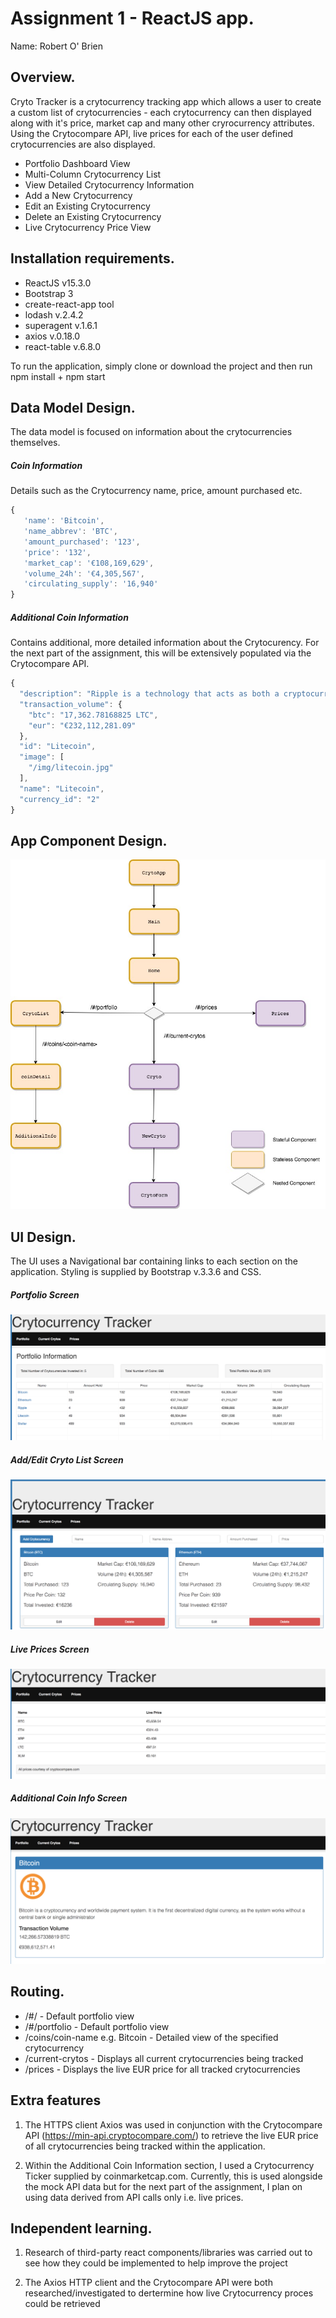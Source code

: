 # Assignment 1 - ReactJS app.

Name: Robert O' Brien

## Overview.
Cryto Tracker is a crytocurrency tracking app which allows a user to create a custom list of crytocurrencies - each crytocurrency can then displayed along with it's price, market cap and many other cryrocurrency attributes. Using the Crytocompare API, live prices for each of the user defined crytocurrencies are also displayed.

 + Portfolio Dashboard View
 + Multi-Column Crytocurrency List
 + View Detailed Crytocurrency Information 
 + Add a New Crytocurrency
 + Edit an Existing Crytocurrency
 + Delete an Existing Crytocurrency
 + Live Crytocurrency Price View

## Installation requirements.
+ ReactJS v15.3.0
+ Bootstrap 3
+ create-react-app tool
+ lodash v.2.4.2
+ superagent v.1.6.1
+ axios v.0.18.0
+ react-table v.6.8.0

To run the application, simply clone or download the project and then run npm install + npm start

## Data Model Design.
The data model is focused on information about the crytocurrencies themselves.

##### Coin Information #####
Details such as the Crytocurrency name, price, amount purchased etc.

```javascript
{
   'name': 'Bitcoin',
   'name_abbrev': 'BTC',
   'amount_purchased': '123',
   'price': '132',
   'market_cap': '€108,169,629',
   'volume_24h': '€4,305,567',
   'circulating_supply': '16,940'
}
```

##### Additional Coin Information #####
Contains additional, more detailed information about the Crytocurency. For the next part of the assignment, this will be extensively populated via the Crytocompare API.

```javascript
{
  "description": "Ripple is a technology that acts as both a cryptocurrency and a digital payment network for financial transactions",
  "transaction_volume": {
    "btc": "17,362.78168825 LTC",
    "eur": "€232,112,281.09"
  },
  "id": "Litecoin",
  "image": [
    "/img/litecoin.jpg"
  ],
  "name": "Litecoin",
  "currency_id": "2"
}
```

## App Component Design.
 
![alt text](/design.jpg)

## UI Design.

The UI uses a Navigational bar containing links to each section on the application. Styling is supplied by Bootstrap v.3.3.6 and CSS.

##### Portfolio Screen #####
![alt text](/portfolio_view.png)

##### Add/Edit Cryto List Screen #####
![alt text](/current_crytos_view.png)

##### Live Prices Screen #####
![alt text](/prices_view.png)

##### Additional Coin Info Screen #####
![alt text](/specfic_coin_view.png)

## Routing.
+ /#/ - Default portfolio view
+ /#/portfolio - Default portfolio view
+ /coins/coin-name e.g. Bitcoin - Detailed view of the specified crytocurrency
+ /current-crytos - Displays all current crytocurrencies being tracked
+ /prices - Displays the live EUR price for all tracked crytocurrencies

## Extra features

1. The HTTPS client Axios was used in conjunction with the Crytocompare API (https://min-api.cryptocompare.com/) to retrieve the live EUR price of all crytocurrencies being tracked within the application.

2. Within the Additional Coin Information section, I used a Crytocurrency Ticker supplied by coinmarketcap.com. Currently, this is used alongside the mock API data but for the next part of the assignment, I plan on using data derived from API calls only i.e. live prices.

## Independent learning.

1. Research of third-party react components/libraries was carried out to see how they could be implemented to help improve the project

2. The Axios HTTP client and the Crytocompare API were both researched/investigated to dertermine how live Crytocurrency proces could be retrieved

